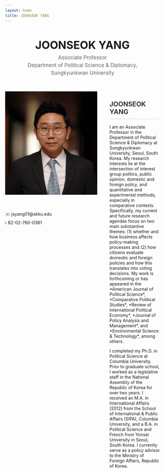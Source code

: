 ```yaml
---
layout: home
title: JOONSEOK YANG
---
```


<div style="text-align: center; margin-bottom: 50px;">
<h1 style="font-size: 2.5em; margin-bottom: 10px;">JOONSEOK YANG</h1>
<p style="font-size: 1.2em; color: #666; margin: 5px 0;">Associate Professor</p>
<p style="font-size: 1.2em; color: #666; margin: 5px 0;">Department of Political Science & Diplomacy,</p>
<p style="font-size: 1.2em; color: #666; margin: 5px 0;">Sungkyunkwan University</p>
</div>

<div style="display: flex; gap: 40px; margin-top: 30px;">
<div style="flex: 0 0 300px;">
<img src="/assets/img/profile.jpg" alt="Joonseok Yang" style="width: 100%; margin-bottom: 30px;">

<div style="margin-top: 20px;">
<p style="margin: 5px 0;"><span style="color: #1a5f7a;">✉️</span> jsyang01@skku.edu</p>
<p style="margin: 5px 0;"><span style="color: #1a5f7a;">📞</span> 82-02-760-0381</p>
</div>
</div>

<div style="flex: 1;">
<h2 style="color: #333; border-bottom: 1px solid #ccc; padding-bottom: 10px;">JOONSEOK YANG</h2>

<p>I am an Associate Professor in the Department of Political Science & Diplomacy at Sungkyunkwan University, Seoul, South Korea. My research interests lie at the intersection of interest group politics, public opinion, domestic and foreign policy, and quantitative and experimental methods, especially in comparative contexts. Specifically, my current and future research agendas focus on two main substantive themes: (1) whether and how business affects policy-making processes and (2) how citizens evaluate domestic and foreign policies and how this translates into voting decisions. My work is forthcoming or has appeared in the *American Journal of Political Science*, *Comparative Political Studies*, *Review of International Political Economy*, *Journal of Policy Analysis and Management*, and *Environmental Science & Technology*, among others.</p>

<p>I completed my Ph.D. in Political Science at Columbia University. Prior to graduate school, I worked as a legislative staff in the National Assembly of the Republic of Korea for over two years. I received an M.A. in International Affairs (2012) from the School of International & Public Affairs (SIPA), Columbia University, and a B.A. in Political Science and French from Yonsei University in Seoul, South Korea. I currently serve as a policy advisor to the Ministry of Foreign Affairs, Republic of Korea.</p>
</div>
</div>
